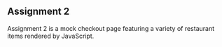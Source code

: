 ## Assignment 2

Assignment 2 is a mock checkout page featuring a variety of restaurant items rendered by JavaScript.
